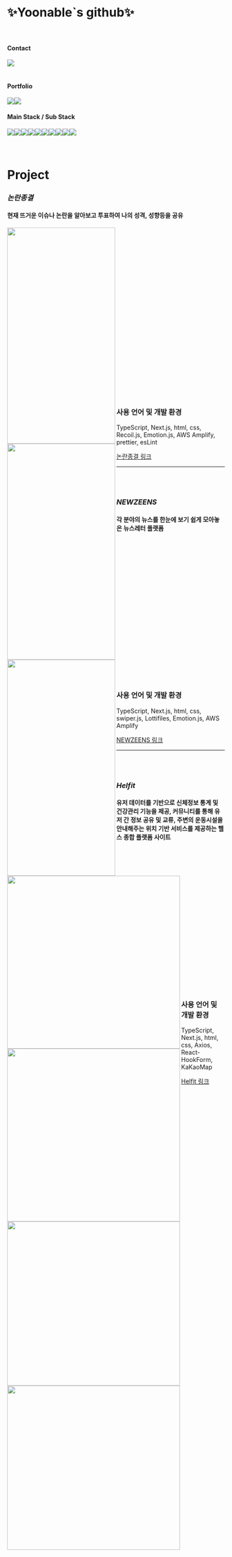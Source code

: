 <!--  <img align="right" src="https://github.com/Yoonable/Yoonable/assets/94905388/5146d825-d7c5-47cf-bc55-bce60b2e3a98" width="250" />  -->
 <br>
<h1>✨Yoonable`s github✨</h1>
<br>

#### Contact
<div style="display:flex; flex-direction:row;">
    <a href="mailto:yyw241@gmail.com">
        <img src="https://img.shields.io/badge/Gmail-EA4335?style=for-the-badge&logo=Gmail&logoColor=white"> 
    </a>
</div><br>

#### Portfolio
<div style="display:flex; flex-direction:row;">
  <a href="https://humane-fernleaf-62e.notion.site/YOUNGWON-S-STORY-251af25c6b6a4325b12c82ae97c10eb6?pvs=4">
   <img src="https://img.shields.io/badge/Notion-pink?style=for-the-badge&logo=Notion&logoColor=black"/>
  </a>
  <a href="https://velog.io/@yoonable">
   <img src="https://img.shields.io/badge/Velog-green?style=for-the-badge&logo=Velog&logoColor=white"/>
  </a>
</div>

#### Main Stack / Sub Stack
<div style="display:flex; flex-direction:row;">
    <img src="https://img.shields.io/badge/JavaScript-F7DF1E?style=for-the-badge&logo=javascript&logoColor=black"> 
    <img src="https://img.shields.io/badge/TypeScript-3178C6?style=for-the-badge&logo=typescript&logoColor=black"> 
    <img src="https://img.shields.io/badge/React-61DAFB?style=for-the-badge&logo=createreactapp&logoColor=white"> 
    <img src="https://img.shields.io/badge/Next.js-4479A1?style=for-the-badge&logo=nextdotjs&logoColor=white"> 
    <br>
    <img src="https://img.shields.io/badge/Amazon AWS-232F3E?style=for-the-badge&logo=amazon aws&logoColor=white"> 
    <img src="https://img.shields.io/badge/Amazon S3-1572B6?style=for-the-badge&logo=amazons3&logoColor=black"> 
    <br>
    <img src="https://img.shields.io/badge/html5-E34F26?style=flat-square&logo=html5&logoColor=white"> 
    <img src="https://img.shields.io/badge/css-1572B6?style=flat-square&logo=css3&logoColor=white"> 
    <img src="https://img.shields.io/badge/Styled components-DB7093?style=flat-square&logo=styledcomponents&logoColor=white"> 
    <img src="https://img.shields.io/badge/Figma-F24E1E?style=flat-square&logo=figma&logoColor=white">
    <br>
</div>
<br><br>

 # Project

 ### *논란종결*

 #### 현재 뜨거운 이슈나 논란을 알아보고 투표하여 나의 성격, 성향등을 공유

<div>
  <img
    src="https://github.com/Yoonable/Yoonable/assets/94905388/26df614e-3002-4e16-9b8e-b75f7dcb8fae"
    align="left"
    width="250"
    height="500"
  />
  <img
    src="https://github.com/Yoonable/Yoonable/assets/94905388/2530875b-22ea-411a-bb0a-5034b2619b8c"
    align="left"
    width="250"
    height="500"
  />
  <img
    src="https://github.com/Yoonable/Yoonable/assets/94905388/0452d32c-da33-4819-ae53-59be169d8a12"
    align="left"
    width="250"
    height="500"
  />
</div>
<br><br><br><br><br><br><br><br><br><br><br><br><br><br><br><br><br><br><br><br><br><br><br>

### 사용 언어 및 개발 환경
TypeScript, Next.js, html, css, Recoil.js, Emotion.js, AWS Amplify, prettier, esLint

[논란종결 링크](https://dev.d35wkob4ew9ba1.amplifyapp.com/)

--------------------------------------
<br><br>

 ### *NEWZEENS*


 #### 각 분야의 뉴스를 한눈에 보기 쉽게 모아놓은 뉴스레터 플랫폼
<div>
  <img
    src="https://github.com/Yoonable/Yoonable/assets/94905388/ca6edc25-f62f-4f55-a080-fbe71855cbb3"
    align="left"
    width="400"
    height="400"
  />
  <img
    src="https://github.com/Yoonable/Yoonable/assets/94905388/a7253eff-50a5-4fee-b580-38e35d18e470"
    align="left"
    width="400"
    height="400"
  />
</div>
<br><br><br><br><br><br><br><br><br><br><br><br><br><br><br><br><br><br><br>

 ### 사용 언어 및 개발 환경
TypeScript, Next.js, html, css, swiper.js, Lottifiles, Emotion.js, AWS Amplify

[NEWZEENS 링크](https://main.dlt2zzdxat765.amplifyapp.com)

--------------------------------------
<br><br>

 ### *Helfit*


 #### 유저 데이터를 기반으로 신체정보 통계 및 건강관리 기능을 제공, 커뮤니티를 통해 유저 간 정보 공유 및 교류, 주변의 운동시설을 안내해주는 위치 기반 서비스를 제공하는 헬스 종합 플랫폼 사이트
<div>




  <img
    src="https://github.com/Yoonable/Yoonable/assets/94905388/c113e6a0-278c-488b-a5a0-b904f3ff2a1e"
    align="left"
    width="400"
    height="380"
  />
  <img
    src="https://github.com/Yoonable/Yoonable/assets/94905388/39f234ee-665d-47dd-a598-311d185da684"
    align="left"
    width="400"
    height="380"
  />
</div>
<br><br><br><br><br><br><br><br><br><br><br><br><br><br><br><br><br><br><br>

 ### 사용 언어 및 개발 환경
TypeScript, Next.js, html, css, Axios, React-HookForm, KaKaoMap

[Helfit 링크](https://www.helfit.life/)
